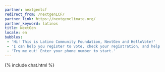 ```yaml
---
partner: nextgenlcf
redirect_from: /nextgenLCF/
partner_link: https://nextgenclimate.org/
partner_keyword: latinos
title: NextGen
locale: en
bubbles:
 - 'Hi! This is Latino Community Foundation, NextGen and HelloVote!'
 - 'I can help you register to vote, check your registration, and help your friends register'
 - 'Try me out! Enter your phone number to start.'
---
```

{% include chat.html %}



